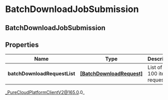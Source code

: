 # BatchDownloadJobSubmission

## BatchDownloadJobSubmission

## Properties

|Name | Type | Description | Notes|
|------------ | ------------- | ------------- | -------------|
| **batchDownloadRequestList** | [**[BatchDownloadRequest]**]([BatchDownloadRequest]) | List of up to 100 items requested | |



_PureCloudPlatformClientV2@165.0.0_
